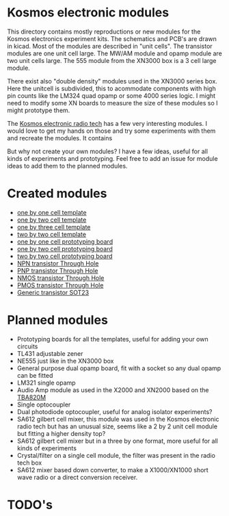 # Kosmos electronic modules
This directory contains mostly reproductions or new modules for the Kosmos electronics experiment kits. The schematics and PCB's are drawn in kicad. Most of the modules are described in "unit cells". The transistor modules are one unit cell large. The MW/AM module and opamp module are two unit cells large. The 555 module from the XN3000 box is a 3 cell large module.

There exist also "double density" modules used in the XN3000 series box. Here the unitcell is subdivided, this to acommodate components with high pin counts like the LM324 quad opamp or some 4000 series logic. I might need to modify some XN boards to measure the size of these modules so I might prototype them.

The [Kosmos electronic radio tech](https://www.youtube.com/watch?v=OwKrZVnxMPc) has a few very interesting modules. I would love to get my hands on those and try some experiments with them and recreate the modules. It contains 

But why not create your own modules? I have a few ideas, useful for all kinds of experiments and prototyping. Feel free to add an issue for module ideas to add them to the planned modules.
# Created modules
* [one by one cell template](template_1by1/README.md)
* [one by two cell template](template_1by2/README.md)
* [one by three cell template](template_1by3/README.md)
* [two by two cell template](template_2by2/README.md)
* [one by one cell prototyping board](proto_1by1/README.md)
* [one by two cell prototyping board](proto_1by2/README.md)
* [two by two cell prototyping board](proto_2by2/README.md)
* [NPN transistor Through Hole](NPN_transistor_TH/README.md)
* [PNP transistor Through Hole](PNP_transistor_TH/README.md)
* [NMOS transistor Through Hole](NMOS_transistor_TH/README.md)
* [PMOS transistor Through Hole](PMOS_transistor_TH/README.md)
* [Generic transistor SOT23](transistor_SOT23/README.md)
# Planned modules
* Prototyping boards for all the templates, useful for adding your own circuits
* TL431 adjustable zener
* NE555 just like in the XN3000 box
* General purpose dual opamp board, fit with a socket so any dual opamp can be fitted
* LM321 single opamp
* Audio Amp module as used in the X2000 and XN2000 based on the [TBA820M](https://lcsc.com/product-detail/Audio-Power-OpAmps_UTC-Unisonic-Tech-TBA820ML-D08-T_C171467.html)
* Single optocoupler
* Dual photodiode optocoupler, useful for analog isolator experiments?
* SA612 gilbert cell mixer, this module was used in the Kosmos electronic radio tech but has an unusual size, seems like a 2 by 2 unit cell module but fitting a higher density top?
* SA612 gilbert cell mixer but in a three by one format, more useful for all kinds of experiments
* Crystal/filter on a single cell module, the filter was present in the radio tech box
* SA612 mixer based down converter, to make a X1000/XN1000 short wave radio or a direct conversion receiver.
# TODO's

